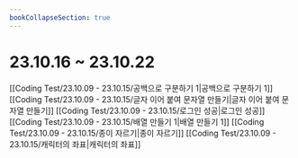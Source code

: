 ```yaml
---
bookCollapseSection: true
---
```


# 23.10.16 ~ 23.10.22

[[Coding Test/23.10.09 - 23.10.15/공백으로 구분하기 1|공백으로 구분하기 1]]
[[Coding Test/23.10.09 - 23.10.15/글자 이어 붙여 문자열 만들기|글자 이어 붙여 문자열 만들기]]
[[Coding Test/23.10.09 - 23.10.15/로그인 성공|로그인 성공]]
[[Coding Test/23.10.09 - 23.10.15/배열 만들기 1|배열 만들기 1]]
[[Coding Test/23.10.09 - 23.10.15/종이 자르기|종이 자르기]]
[[Coding Test/23.10.09 - 23.10.15/캐릭터의 좌표|캐릭터의 좌표]]